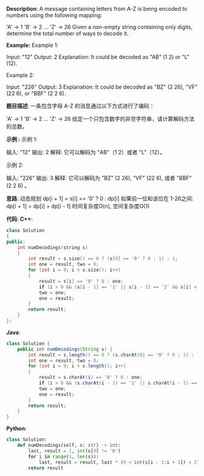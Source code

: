__Description__:
A message containing letters from A-Z is being encoded to numbers using the following mapping:

'A' -> 1
'B' -> 2
...
'Z' -> 26
Given a non-empty string containing only digits, determine the total number of ways to decode it.

__Example:__
Example 1:

Input: "12"
Output: 2
Explanation: It could be decoded as "AB" (1 2) or "L" (12).

Example 2:

Input: "226"
Output: 3
Explanation: It could be decoded as "BZ" (2 26), "VF" (22 6), or "BBF" (2 2 6).

__题目描述__:
一条包含字母 A-Z 的消息通过以下方式进行了编码：

'A' -> 1
'B' -> 2
...
'Z' -> 26
给定一个只包含数字的非空字符串，请计算解码方法的总数。

__示例 :__
示例 1:

输入: "12"
输出: 2
解释: 它可以解码为 "AB"（1 2）或者 "L"（12）。

示例 2:

输入: "226"
输出: 3
解释: 它可以解码为 "BZ" (2 26), "VF" (22 6), 或者 "BBF" (2 2 6) 。

__思路__:
动态规划
dp[i + 1] = s[i] == '0' ? 0 : dp[i]
如果前一位和该位在 1-26之间:
dp[i + 1] = dp[i] + dp[i - 1]
时间复杂度O(n), 空间复杂度O(1)

__代码__:
__C++__:
```C++
class Solution 
{
public:
    int numDecodings(string s) 
    {
        int result = s.size() == 0 ? (s[0] == '0' ? 0 : 1) : 1;
        int one = result, two = 0;
        for (int i = 0; i < s.size(); i++)
        {
            result = s[i] == '0' ? 0 : one;
            if (i > 0 && (s[i - 1] == '1' || s[i - 1] == '2' && s[i] < '7')) result += two;
            two = one;
            one = result;
        }
        return result;
    }
};
```

__Java__:
```Java
class Solution {
    public int numDecodings(String s) {
        int result = s.length() == 0 ? (s.charAt(0) == '0' ? 0 : 1) : 1;
        int one = result, two = 0;
        for (int i = 0; i < s.length(); i++)
        {
            result = s.charAt(i) == '0' ? 0 : one;
            if (i > 0 && (s.charAt(i - 1) == '1' || s.charAt(i - 1) == '2' && s.charAt(i) < '7')) result += two;
            two = one;
            one = result;
        }
        return result;
    }
}
```

__Python__:
```Python
class Solution:
    def numDecodings(self, s: str) -> int:
        last, result = 1, int(s[0] != '0')
        for i in range(1, len(s)):
            last, result = result, last * (9 < int(s[i - 1:i + 1]) < 27) + result * (int(s[i]) > 0)
        return result
```